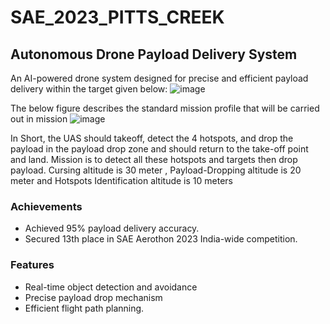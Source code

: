 # SAE_2023_PITTS_CREEK
## Autonomous Drone Payload Delivery System

An AI-powered drone system designed for precise and efficient payload delivery within the target given below:
![image](https://github.com/user-attachments/assets/ae0feee9-1cbd-4b42-93b9-b2f341245cec)

The below figure describes the standard mission profile that will be carried out in mission
![image](https://github.com/user-attachments/assets/bcc9f1db-636d-42b1-9d45-d9f5bf8625bf)

In Short, the UAS should takeoff, detect the 4 hotspots, and drop the payload in the payload
drop zone and should return to the take-off point and land.
Mission is to detect all these hotspots and targets then drop payload.
Cursing altitude is 30 meter , Payload-Dropping altitude is 20 meter and Hotspots Identification altitude is 10 meters  

### Achievements
* Achieved 95% payload delivery accuracy.
* Secured 13th place in SAE Aerothon 2023 India-wide competition.

### Features
* Real-time object detection and avoidance
* Precise payload drop mechanism
* Efficient flight path planning.

